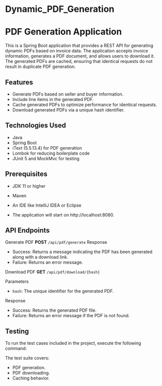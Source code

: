 # Dynamic_PDF_Generation

# PDF Generation Application

This is a Spring Boot application that provides a REST API for generating dynamic PDFs based on invoice data. The application accepts invoice information, generates a PDF document, and allows users to download it. The generated PDFs are cached, ensuring that identical requests do not result in duplicate PDF generation.

## Features

- Generate PDFs based on seller and buyer information.
- Include line items in the generated PDF.
- Cache generated PDFs to optimize performance for identical requests.
- Download generated PDFs via a unique hash identifier.

## Technologies Used

- Java
- Spring Boot
- iText (5.5.13.4) for PDF generation
- Lombok for reducing boilerplate code
- JUnit 5 and MockMvc for testing

## Prerequisites

- JDK 11 or higher
- Maven
- An IDE like IntelliJ IDEA or Eclipse


- The application will start on http://localhost:8080.

## API Endpoints
Generate PDF
 **POST** `/api/pdf/generate`
Response

- Success: Returns a message indicating the PDF has been generated along with a download link.
- Failure: Returns an error message.

Download PDF
**GET** `/api/pdf/download/{hash}`

Parameters

- `hash`: The unique identifier for the generated PDF.

Response

- Success: Returns the generated PDF file.
- Failure: Returns an error message if the PDF is not found.

## Testing
To run the test cases included in the project, execute the following command:

 The test suite covers:

- PDF generation.
- PDF downloading.
- Caching behavior.



